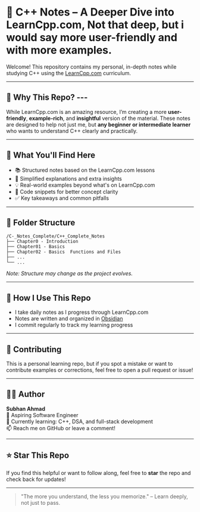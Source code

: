 # 📘 C++ Notes – A Deeper Dive into LearnCpp.com, Not that deep, but i would say more user-friendly and with more examples.

Welcome! This repository contains my personal, in-depth notes while studying C++ using the [LearnCpp.com](https://www.learncpp.com) curriculum.

---

## 🚀 Why This Repo? ---

While LearnCpp.com is an amazing resource, I’m creating a more **user-friendly**, **example-rich**, and **insightful** version of the material. These notes are designed to help not just me, but **any beginner or intermediate learner** who wants to understand C++ clearly and practically.

---

## 🧠 What You'll Find Here

- 📚 Structured notes based on the LearnCpp.com lessons
- 📝 Simplified explanations and extra insights
- 💡 Real-world examples beyond what's on LearnCpp.com
- 🧩 Code snippets for better concept clarity
- ✅ Key takeaways and common pitfalls

---

## 📂 Folder Structure

```
/C-_Notes_Complete/C++_Complete_Notes
├── Chapter0 - Introduction
├── Chapter01 - Basics
├── Chapter02 - Basics  Functions and Files
├── ...
└── ...
```

*Note: Structure may change as the project evolves.*

---

## 🔧 How I Use This Repo

- I take daily notes as I progress through LearnCpp.com
- Notes are written and organized in [Obsidian](https://obsidian.md)
- I commit regularly to track my learning progress

---

## 🤝 Contributing

This is a personal learning repo, but if you spot a mistake or want to contribute examples or corrections, feel free to open a pull request or issue!

---

## 🧑‍💻 Author

**Subhan Ahmad**  
📍 Aspiring Software Engineer  
🌱 Currently learning: C++, DSA, and full-stack development  
📫 Reach me on GitHub or leave a comment!

---

## ⭐ Star This Repo

If you find this helpful or want to follow along, feel free to **star** the repo and check back for updates!

---

> "The more you understand, the less you memorize." – Learn deeply, not just to pass.
